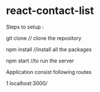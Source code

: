 # react-contact-list


Steps to setup :

git clone          // clone the repository

npm install       //install all the packages

npm start         //to run the server



Application consist following routes

 1 localhost:3000/

